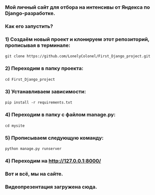 ### Мой личный сайт для отбора на интенсивы от Яндекса по Django-разработке.
### Как его запустить?
### 1) Создаём новый проект и клонируем этот репозиторий, прописывая в терминале:
#### <command>
    git clone https://github.com/LonelyColonel/First_Django_project.git
#### </command>

### 2) Переходим в папку проекта:
#### <command>
    cd First_Django_project
#### <command>

### 3) Устанавливаем зависимости:
#### <command>
    pip install -r requirements.txt
#### </command>

### 4) Переходим в папку с файлом manage.py:
#### <command>
    cd mysite
#### <command>

### 5) Прописываем следующую команду:
#### <command>
    python manage.py runserver
#### </command>
### 4) Переходим на http://127.0.0.1:8000/
### Вот и всё, мы на сайте.
### Видеопрезентация загружена сюда.
